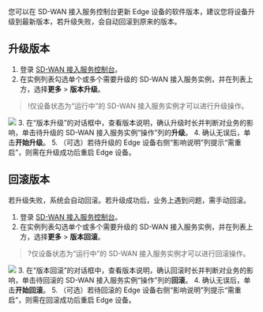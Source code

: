 您可以在 SD-WAN 接入服务控制台更新 Edge 设备的软件版本，建议您将设备升级到最新版本，若升级失败，会自动回滚到原来的版本。


## 升级版本
1. 登录 [SD-WAN 接入服务控制台](https://console.cloud.tencent.com/sas/edge)。
2. 在实例列表勾选单个或多个需要升级的 SD-WAN 接入服务实例，并在列表上方，选择**更多** > **版本升级**。
>!仅设备状态为“运行中”的 SD-WAN 接入服务实例才可以进行升级操作。
>
![](https://main.qcloudimg.com/raw/296c81501d05a033ce81589823b63166.png)
3. 在“版本升级”的对话框中，查看版本说明，确认升级时长并判断对业务的影响，单击待升级的 SD-WAN 接入服务实例“操作”列的**升级**。
4. 确认无误后，单击**开始升级**。
5. （可选）若待升级的 Edge 设备右侧“影响说明”列提示“需重启”，则需在升级成功后重启 Edge 设备。

## 回滚版本
若升级失败，系统会自动回滚。若升级成功后，业务上遇到问题，需手动回滚。
1. 登录 [SD-WAN 接入服务控制台](https://console.cloud.tencent.com/sas/edge)。
2. 在实例列表勾选单个或多个需要升级的 SD-WAN 接入服务实例，并在列表上方，选择**更多** > **版本回滚**。
>?仅设备状态为“运行中”的 SD-WAN 接入服务实例才可以进行回滚操作。
>
 ![](https://main.qcloudimg.com/raw/a98adcae484eaf93691562dbe2df64bd.png)
3. 在“版本回滚”的对话框中，查看版本说明，确认回滚时长并判断对业务的影响，单击待回滚的 SD-WAN 接入服务实例“操作”列的**回滚**。
4. 确认无误后，单击**开始回滚**。
5. （可选）若待回滚的 Edge 设备右侧“影响说明”列提示“需重启”，则需在回滚成功后重启 Edge 设备。
